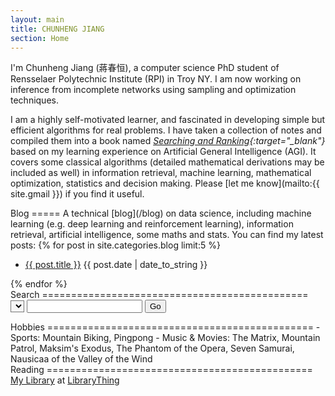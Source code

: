 ```yaml
---
layout: main
title: CHUNHENG JIANG
section: Home
---
```


<!--
<img class='inset right' src='/images/seal.png' title='Chunheng Jiang' width='50px' />
-->

I'm Chunheng Jiang (蔣春恒), a computer science PhD student of
Rensselaer Polytechnic Institute (RPI) in Troy NY. 
I am now working on inference from incomplete networks 
using sampling and optimization techniques.

I am a highly self-motivated learner, 
and fascinated in developing simple but efficient algorithms for real problems.
I have taken a collection of notes and compiled them into a book named 
<i>[Searching and Ranking][searchrank]{:target="_blank"}</i>
based on my learning experience on 
Artificial General Intelligence (AGI).
It covers some classical algorithms (detailed mathematical derivations may be included as well) 
in information retrieval, machine learning, 
mathematical optimization, statistics and decision making. 
Please [let me know](mailto:{{ site.gmail }}) if you find it useful. 

<div class="section" markdown="1">
Blog
=====
A technical [blog](/blog) on data science, including machine learning (e.g. deep learning and reinforcement learning), information retrieval, artificial intelligence, some maths and stats. You can find my latest posts:
{% for post in site.categories.blog limit:5 %}
<ul class="compact recent">
<li>
	<a href="{{ post.url }}" title="{{ post.excerpt }}">{{ post.title }}</a>
	<span class="date">{{ post.date | date_to_string }}</span> 
</li>
</ul>
{% endfor %}
</div>

<div class="section" markdown="1">
Search
==============================================
<form name="search">
    <select name="engine" style="background-color: #F5F5F5;"></select>
    <input type="text" name="query" onkeypress="return checkKey()"/>
    <input type="button" value="Go" onClick="return startSearch()"/>
</form>
</div>

<div class="section" markdown="1">
Hobbies
==============================================
- Sports: Mountain Biking, Pingpong
- Music & Movies: The Matrix, Mountain Patrol, Maksim's Exodus, The Phantom of the Opera, Seven Samurai, Nausicaa of the Valley of the Wind
</div>

<div class="section" markdown="1">
Reading
==============================================
<div id="wf9bea313bdf7bde6e5de83d63c44608c"></div><script type="text/javascript" charset="UTF-8" src="https://www.librarything.com/widget_get.php?userid=horsehour&theID=wf9bea313bdf7bde6e5de83d63c44608c"></script><noscript><a href="http://www.librarything.com/profile/horsehour">My Library</a> at <a href="http://www.librarything.com">LibraryThing</a></noscript>
</div>

[searchrank]: /files/searchrank.pdf
